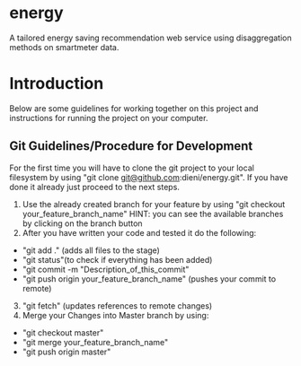 # energy
A tailored energy saving recommendation web service using disaggregation methods on smartmeter data.

# Introduction
Below are some guidelines for working together on this project and instructions for running the project on your computer.

## Git Guidelines/Procedure for Development
For the first time you will have to clone the git project to your local filesystem by using "git clone git@github.com:dieni/energy.git". If you have done it already just proceed to the next steps. 

1. Use the already created branch for your feature by using "git checkout your_feature_branch_name" HINT: you can see the available branches by clicking on the branch button
2. After you have written your code and tested it do the following: 
  - "git add ." (adds all files to the stage)
  - "git status"(to check if everything has been added)
  - "git commit -m "Description_of_this_commit"
  - "git push origin your_feature_branch_name" (pushes your commit to remote)
3. "git fetch" (updates references to remote changes)
4. Merge your Changes into Master branch by using:
  - "git checkout master"
  - "git merge your_feature_branch_name"
  - "git push origin master"

